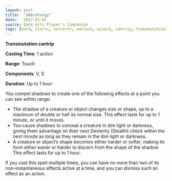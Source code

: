 ```yaml
---
layout: post
title:  "Umbraturgy"
date:   2017-01-01
source: Dark Arts Player's Companion
tags: [bard, cleric, sorcerer, warlock, wizard, cantrip, transmutation, hb, fan]
---
```


**Transmutation cantrip**

**Casting Time**: 1 action

**Range**: Touch

**Components**: V, S

**Duration**: Up to 1 hour

You compel shadows to create one of the following effects at a point you can see within range:
* The shadow of a creature or object changes size or shape, up to a maximum of double or half its normal size. This effect lasts for up to 1 minute, or until it moves.
* You cause shadows to conceal a creature in dim light or darkness, giving them advantage on their next Dexterity (Stealth) check within the next minute as long as they remain in the dim light or darkness.
* A creature or object’s shape becomes either harder or softer, making its form either easier or harder to discern from the shape of the shadow. This effect lasts for up to 1 hour.

If you cast this spell multiple times, you can have no more than two of its non-instantaneous effects active at a time, and you can dismiss such an effect as an action.
